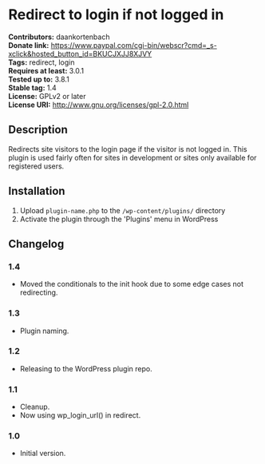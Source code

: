# Redirect to login if not logged in #

**Contributors:** daankortenbach  
**Donate link:** https://www.paypal.com/cgi-bin/webscr?cmd=_s-xclick&hosted_button_id=BKUCJXJJ8XJVY  
**Tags:** redirect, login  
**Requires at least:** 3.0.1  
**Tested up to:** 3.8.1  
**Stable tag:** 1.4  
**License:** GPLv2 or later  
**License URI:** http://www.gnu.org/licenses/gpl-2.0.html  

## Description ##

Redirects site visitors to the login page if the visitor is not logged in. This plugin is used fairly often for sites in development or sites only available for registered users.

## Installation ##

1. Upload `plugin-name.php` to the `/wp-content/plugins/` directory
1. Activate the plugin through the 'Plugins' menu in WordPress

## Changelog ##

### 1.4 ###
* Moved the conditionals to the init hook due to some edge cases not redirecting.

### 1.3 ###
* Plugin naming.

### 1.2 ###
* Releasing to the WordPress plugin repo.

### 1.1 ###
* Cleanup.
* Now using wp_login_url() in redirect.

### 1.0 ###
* Initial version.